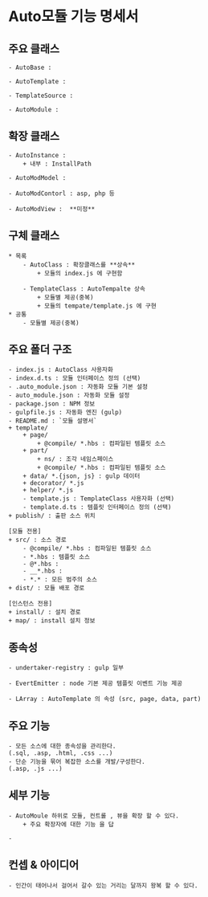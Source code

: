 # Auto모듈 기능 명세서


## 주요 클래스

    - AutoBase : 
    
    - AutoTemplate :
    
    - TemplateSource :
    
    - AutoModule :

## 확장 클래스
    
    - AutoInstance : 
        + 내부 : InstallPath

    - AutoModModel : 
    
    - AutoModContorl : asp, php 등
    
    - AutoModView :  **미정**

## 구체 클래스
    * 목록 
        - AutoClass : 확장클래스를 **상속**
            + 모듈의 index.js 에 구현함
        
        - TemplateClass : AutoTempalte 상속
            + 모듈별 제공(중복)
            + 모듈의 tempate/template.js 에 구현
    * 공통
        - 모듈별 제공(중복)

## 주요 폴더 구조
    - index.js : AutoClass 사용자화
    - index.d.ts : 모듈 인터페이스 정의 (선택)
    - .auto_module.json : 자동화 모듈 기본 설정
    - auto_module.json : 자동화 모듈 설정
    - package.json : NPM 정보
    - gulpfile.js : 자동화 엔진 (gulp)
    - README.md : `모듈 설명서`
    + template/
        + page/
            + @compile/ *.hbs : 컴파일된 템플릿 소스
        + part/
            + ns/ : 조각 네임스페이스
            + @compile/ *.hbs : 컴파일된 템플릿 소스
        + data/ *.{json, js} : gulp 데이터
        + decorator/ *.js
        + helper/ *.js
        - template.js : TemplateClass 사용자화 (선택)
        - template.d.ts : 템플릿 인터페이스 정의 (선택)
    + publish/ : 출판 소스 위치

    [모듈 전용]
    + src/ : 소스 경로
        - @compile/ *.hbs : 컴파일된 템플릿 소스
        - *.hbs : 템플릿 소스
        - @*.hbs :
        - __*.hbs :
        - *.* : 모든 범주의 소스
    + dist/ : 모듈 배포 경로
    
    [인스턴스 전용] 
    + install/ : 설치 경로
    + map/ : install 설치 정보



## 종속성
    
    - undertaker-registry : gulp 일부
    
    - EvertEmitter : node 기본 제공 템플릿 이벤트 기능 제공

    - LArray : AutoTemplate 의 속성 (src, page, data, part)

## 주요 기능

    - 모든 소스에 대한 종속성을 관리한다.
    (.sql, .asp, .html, .css ...) 
    - 단순 기능을 묶어 복잡한 소스를 개발/구성한다.
    (.asp, .js ...)


## 세부 기능

    - AutoMoule 하위로 모듈, 컨트롤 , 뷰을 확장 할 수 있다.
        + 주요 확장자에 대한 기능 을 답
    
    - 
## 컨셉 & 아이디어
    
    - 인간이 태어나서 걸어서 갈수 있는 거리는 달까지 왕복 할 수 있다.
